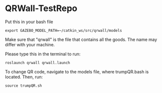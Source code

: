 # QRWall-TestRepo

Put this in your bash file
```
export GAZEBO_MODEL_PATH=~/catkin_ws/src/qrwall/models
```
Make sure that "qrwall" is the file that contains all the goods. The name may differ with your machine.

Please type this in the terminal to run:
```
roslaunch qrwall qrwall.launch
```

To change QR code, navigate to the models file, where trumpQR.bash is located. Then, run:
```
source trumpQR.sh
```

